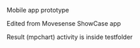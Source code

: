 Mobile app prototype

Edited from Movesense ShowCase app

Result (mpchart) activity is inside testfolder

